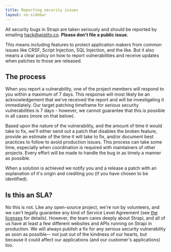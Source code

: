 ```yaml
---
title: Reporting security issues
layout: no-sidebar
---
```


All security bugs in Strapi are taken seriously and should be reported by emailing [hack@wistity.co](mailto:hack@wistity.co). **Please don't file a public issue.**

This means including features to protect application makers from common issues like CRSF, Script Injection, SQL Injection, and the like. But it also means a clear policy on how to report vulnerabilities and receive updates when patches to those are released.

## The process

When you report a vulnerability, one of the project members will respond to you within a maximum of 7 days. This response will most likely be an acknowledgement that we've received the report and will be investigating it immediately. Our target patching timeframe for serious security vulnerabilities is 7 days - however, we cannot guarantee that this is possible in all cases (more on that below).

Based upon the nature of the vulnerability, and the amount of time it would take to fix, we'll either send out a patch that disables the broken feature, provide an estimate of the time it will take to fix, and/or document best practices to follow to avoid production issues. This process can take some time, especially when coordination is required with maintainers of other projects. Every effort will be made to handle the bug in as timely a manner as possible.

When a solution is achieved we notify you and a release a patch with an explanation of it's origin and crediting you (if you have chosen to be identified).

## Is this an SLA?

No this is not. Like any open-source project, we're run by volunteers, and we can't legally guarantee any kind of Service Level Agreement (see [the licenses](licenses.html) for details). However, the team cares deeply about Strapi, and all of us have at least a few different websites and APIs running on Strapi in production. We will always publish a fix for any serious security vulnerability as soon as possible-- not just out of the kindness of our hearts, but because it could affect our applications (and our customer's applications) too.
